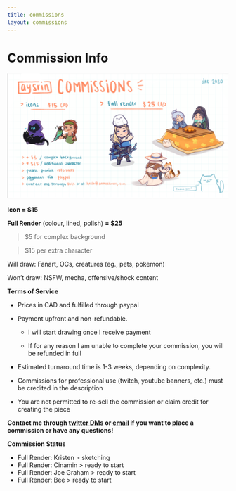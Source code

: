 ```yaml
---
title: commissions
layout: commissions
---
```


# Commission Info

![commission examples](/assets/images/aysrin_commissions.png)

**Icon = $15**

**Full Render** (colour, lined, polish) **= $25**

> $5 for complex background

> $15 per extra character

Will draw: Fanart, OCs, creatures (eg., pets, pokemon)

Won’t draw: NSFW, mecha, offensive/shock content



**Terms of Service**

- Prices in CAD and fulfilled through paypal

- Payment upfront and non-refundable.

    - I will start drawing once I receive payment

    - If for any reason I am unable to complete your commission, you will be refunded in full

- Estimated turnaround time is 1-3 weeks, depending on complexity.

- Commissions for professional use (twitch, youtube banners, etc.) must be credited in the description

- You are not permitted to re-sell the commission or claim credit for creating the piece

**Contact me through [twitter DMs](https://twitter.com/aysrin) or [email](mailto:hello@antheakwong.com) if you want to place a commission or have any questions!**

**Commission Status**
- Full Render: Kristen > sketching
- Full Render: Cinamin > ready to start
- Full Render: Joe Graham > ready to start
- Full Render: Bee > ready to start


